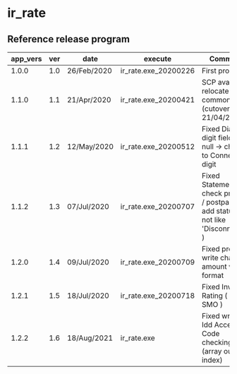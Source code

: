 # ir_rate

## Reference release program

| app_vers | ver | date        | execute              | Comment
| -------- | --- | ----------- | -------------------- | -------
| 1.0.0    | 1.0 | 26/Feb/2020 | ir_rate.exe_20200226 | First program
| 1.1.0    | 1.1 | 21/Apr/2020 | ir_rate.exe_20200421 | SCP avatar relocate ir common field (cutover 21/04/2020 )
| 1.1.1    | 1.2 | 12/May/2020 | ir_rate.exe_20200512 | Fixed Dialed digit field is null -> change to Connected digit
| 1.1.2    | 1.3 | 07/Jul/2020 | ir_rate.exe_20200707 | Fixed Statement for check prepaid / postpaid ( add status_cd not like 'Disconnect%' )
| 1.2.0    | 1.4 | 09/Jul/2020 | ir_rate.exe_20200709 | Fixed process write charge amount wrong format
| 1.2.1    | 1.5 | 18/Jul/2020 | ir_rate.exe_20200718 | Fixed Invalid Rating ( MTC , SMO )
| 1.2.2    | 1.6 | 18/Aug/2021 | ir_rate.exe          | Fixed wrong Idd Access Code checking (array out of index)
